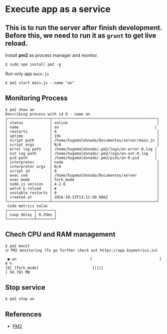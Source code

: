 # Execute app as a service

## This is to run the server after finish development. Before this, we need to run it as `grunt` to get live reload.

Install **pm2** as process manager and monitor.

```
$ sudo npm install pm2 -g
```

Run only app `main.js`

```
$ pm2 start main.js --name "an"
```

## Monitoring Process

```
$ pm2 show an
Describing process with id 0 - name an 
┌───────────────────┬───────────────────────────────────────────────┐
│ status            │ online                                        │
│ name              │ an                                           │
│ restarts          │ 0                                             │
│ uptime            │ 19s                                           │
│ script path       │ /home/hugomaldonado/Documentos/server/main.js │
│ script args       │ N/A                                           │
│ error log path    │ /home/hugomaldonado/.pm2/logs/an-error-0.log │
│ out log path      │ /home/hugomaldonado/.pm2/logs/an-out-0.log   │
│ pid path          │ /home/hugomaldonado/.pm2/pids/an-0.pid       │
│ interpreter       │ node                                          │
│ interpreter args  │ N/A                                           │
│ script id         │ 0                                             │
│ exec cwd          │ /home/hugomaldonado/Documentos/server         │
│ exec mode         │ fork_mode                                     │
│ node.js version   │ 4.2.6                                         │
│ watch & reload    │ ✘                                             │
│ unstable restarts │ 0                                             │
│ created at        │ 2016-10-23T13:11:50.686Z                      │
└───────────────────┴───────────────────────────────────────────────┘
 Code metrics value 
┌────────────┬────────┐
│ Loop delay │ 0.29ms │
└────────────┴────────┘
```

## Chech CPU and RAM management

```
$ pm2 monit
⌬ PM2 monitoring (To go further check out https://app.keymetrics.io)

 ● an                                 [                              ] 0 %
[0] [fork_mode]                        [||||                          ] 50.781 MB  
```


## Stop service

```
$ pm2 stop an
```

## References

- [PM2](https://www.npmjs.com/package/pm2)
